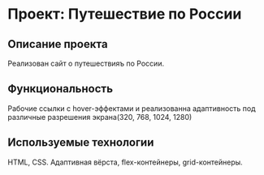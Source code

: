 # Проект: Путешествие по России

## Описание проекта
Реализован сайт о путешествияъ по России.

## Функциональность
Рабочие ссылки с hover-эффектами и реализованна адаптивность под различные разрешения экрана(320, 768, 1024, 1280)

## Используемые технологии
HTML, CSS.
Адаптивная вёрста, flex-контейнеры, grid-контейнеры.
